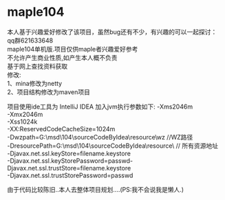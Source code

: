 # maple104
本人基于兴趣爱好修改了该项目，虽然bug还有不少，有兴趣的可以一起探讨：qq群621633648<br/>
maple104单机版.项目仅供maple者兴趣爱好参考<br/>
不允许产生商业性质,如产生本人概不负责<br/>
基于网上查找资料获取<br/>
修改:<br/>
  1、mina修改为netty<br/>
  2、项目结构修改为maven项目<br/>

项目使用ide工具为 IntelliJ IDEA
加入jvm执行参数如下:
-Xms2046m<br/>
-Xmx2046m<br/>
-Xss1024k<br/>
-XX:ReservedCodeCacheSize=1024m<br/>
-Dwzpath=G:\msd\104\sourceCodeByIdea\resource\wz     //WZ路径<br/>
-DresourcePath=G:\msd\104\sourceCodeByIdea\resource\  // 所有资源地址<br/>
-Djavax.net.ssl.keyStore=filename.keystore<br/>
-Djavax.net.ssl.keyStorePassword=passwd-Djavax.net.ssl.trustStore=filename.keystore<br/>
-Djavax.net.ssl.trustStorePassword=passwd<br/>


由于代码比较陈旧..本人去整体项目规划....(PS:我不会说我是懒人.)
